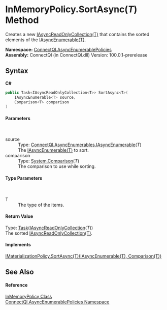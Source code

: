 # InMemoryPolicy.SortAsync(*T*) Method 
 

Creates a new <a href="T_ConnectQl_AsyncEnumerables_IAsyncReadOnlyCollection_1">IAsyncReadOnlyCollection(T)</a> that contains the sorted elements of the <a href="T_ConnectQl_AsyncEnumerables_IAsyncEnumerable_1">IAsyncEnumerable(T)</a>.

**Namespace:**&nbsp;<a href="N_ConnectQl_AsyncEnumerablePolicies">ConnectQl.AsyncEnumerablePolicies</a><br />**Assembly:**&nbsp;ConnectQl (in ConnectQl.dll) Version: 100.0.1-prerelease

## Syntax

**C#**<br />
``` C#
public Task<IAsyncReadOnlyCollection<T>> SortAsync<T>(
	IAsyncEnumerable<T> source,
	Comparison<T> comparison
)

```


#### Parameters
&nbsp;<dl><dt>source</dt><dd>Type: <a href="T_ConnectQl_AsyncEnumerables_IAsyncEnumerable_1">ConnectQl.AsyncEnumerables.IAsyncEnumerable</a>(*T*)<br />The <a href="T_ConnectQl_AsyncEnumerables_IAsyncEnumerable_1">IAsyncEnumerable(T)</a> to sort.</dd><dt>comparison</dt><dd>Type: <a href="http://msdn2.microsoft.com/en-us/library/tfakywbh" target="_blank">System.Comparison</a>(*T*)<br />The comparison to use while sorting.</dd></dl>

#### Type Parameters
&nbsp;<dl><dt>T</dt><dd>The type of the items.</dd></dl>

#### Return Value
Type: <a href="http://msdn2.microsoft.com/en-us/library/dd321424" target="_blank">Task</a>(<a href="T_ConnectQl_AsyncEnumerables_IAsyncReadOnlyCollection_1">IAsyncReadOnlyCollection</a>(*T*))<br />The sorted <a href="T_ConnectQl_AsyncEnumerables_IAsyncReadOnlyCollection_1">IAsyncReadOnlyCollection(T)</a>.

#### Implements
<a href="M_ConnectQl_AsyncEnumerablePolicies_IMaterializationPolicy_SortAsync__1">IMaterializationPolicy.SortAsync(T)(IAsyncEnumerable(T), Comparison(T))</a><br />

## See Also


#### Reference
<a href="T_ConnectQl_AsyncEnumerablePolicies_InMemoryPolicy">InMemoryPolicy Class</a><br /><a href="N_ConnectQl_AsyncEnumerablePolicies">ConnectQl.AsyncEnumerablePolicies Namespace</a><br />